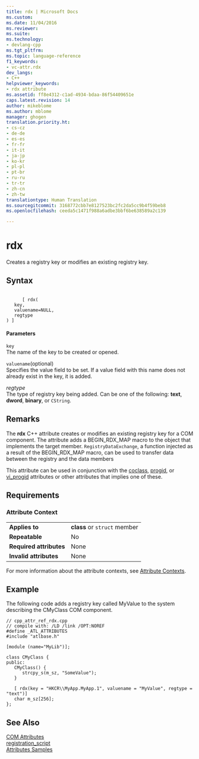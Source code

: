 ```yaml
---
title: rdx | Microsoft Docs
ms.custom: 
ms.date: 11/04/2016
ms.reviewer: 
ms.suite: 
ms.technology:
- devlang-cpp
ms.tgt_pltfrm: 
ms.topic: language-reference
f1_keywords:
- vc-attr.rdx
dev_langs:
- C++
helpviewer_keywords:
- rdx attribute
ms.assetid: ff8e4312-c1ad-4934-bdaa-86f54409651e
caps.latest.revision: 14
author: mikeblome
ms.author: mblome
manager: ghogen
translation.priority.ht:
- cs-cz
- de-de
- es-es
- fr-fr
- it-it
- ja-jp
- ko-kr
- pl-pl
- pt-br
- ru-ru
- tr-tr
- zh-cn
- zh-tw
translationtype: Human Translation
ms.sourcegitcommit: 3168772cbb7e8127523bc2fc2da5cc9b4f59beb8
ms.openlocfilehash: ceeda5c1471f988a6adbe3bbf6be638589a2c139

---
```

# rdx
Creates a registry key or modifies an existing registry key.  
  
## Syntax  
  
```  
  
      [ rdx(   
   key,   
   valuename=NULL,   
   regtype   
) ]  
```  
  
#### Parameters  
 `key`  
 The name of the key to be created or opened.  
  
 `valuename`(optional)  
 Specifies the value field to be set. If a value field with this name does not already exist in the key, it is added.  
  
 *regtype*  
 The type of registry key being added. Can be one of the following: **text**, **dword**, **binary**, or `CString`.  
  
## Remarks  
 The **rdx** C++ attribute creates or modifies an existing registry key for a COM component. The attribute adds a BEGIN_RDX_MAP macro to the object that implements the target member. `RegistryDataExchange`, a function injected as a result of the BEGIN_RDX_MAP macro, can be used to transfer data between the registry and the data members  
  
 This attribute can be used in conjunction with the [coclass](../windows/coclass.md), [progid](../windows/progid.md), or [vi_progid](../windows/vi-progid.md) attributes or other attributes that implies one of these.  
  
## Requirements  
  
### Attribute Context  
  
|||  
|-|-|  
|**Applies to**|**class** or `struct` member|  
|**Repeatable**|No|  
|**Required attributes**|None|  
|**Invalid attributes**|None|  
  
 For more information about the attribute contexts, see [Attribute Contexts](../windows/attribute-contexts.md).  
  
## Example  
 The following code adds a registry key called MyValue to the system describing the CMyClass COM component.  
  
```  
// cpp_attr_ref_rdx.cpp  
// compile with: /LD /link /OPT:NOREF  
#define _ATL_ATTRIBUTES  
#include "atlbase.h"  
  
[module (name="MyLib")];  
  
class CMyClass {  
public:  
   CMyClass() {  
      strcpy_s(m_sz, "SomeValue");  
   }  
  
   [ rdx(key = "HKCR\\MyApp.MyApp.1", valuename = "MyValue", regtype = "text")]   
   char m_sz[256];  
};  
```  
  
## See Also  
 [COM Attributes](../windows/com-attributes.md)   
 [registration_script](../windows/registration-script.md)   
 [Attributes Samples](http://msdn.microsoft.com/en-us/558ebdb2-082f-44dc-b442-d8d33bf7bdb8)


<!--HONumber=Jan17_HO1-->


